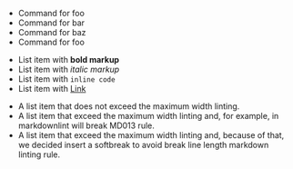 - Command for foo
- Command for bar
- Command for baz
- Command for foo

+ List item with **bold markup**
+ List item with *italic markup*
+ List item with `inline code`
+ List item with [Link](https://to-nowhere.com)

- A list item that does not exceed the maximum width linting.
- A list item that exceed the maximum width linting and, for example, in markdownlint will break MD013 rule.
- A list item that exceed the maximum width linting and, because of that, we
 decided insert a softbreak to avoid break line length markdown linting rule.
